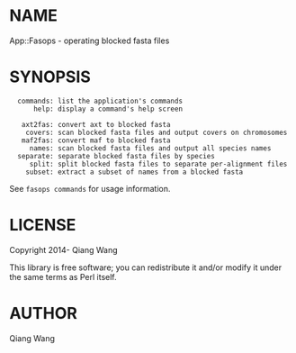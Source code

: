 # NAME

App::Fasops - operating blocked fasta files

# SYNOPSIS

      commands: list the application's commands
          help: display a command's help screen
    
       axt2fas: convert axt to blocked fasta
        covers: scan blocked fasta files and output covers on chromosomes
       maf2fas: convert maf to blocked fasta
         names: scan blocked fasta files and output all species names
      separate: separate blocked fasta files by species
         split: split blocked fasta files to separate per-alignment files
        subset: extract a subset of names from a blocked fasta

See `fasops commands` for usage information.

# LICENSE

Copyright 2014- Qiang Wang

This library is free software; you can redistribute it and/or modify it under the same terms as Perl itself.

# AUTHOR

Qiang Wang
